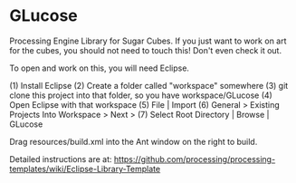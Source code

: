 GLucose
=======

Processing Engine Library for Sugar Cubes. If you just want to work on art for the cubes, you should not need to touch this! Don't even check it out.

To open and work on this, you will need Eclipse.

(1) Install Eclipse
(2) Create a folder called "workspace" somewhere
(3) git clone this project into that folder, so you have workspace/GLucose
(4) Open Eclipse with that workspace
(5) File | Import
(6) General > Existing Projects Into Workspace > Next >
(7) Select Root Directory | Browse | GLucose

Drag resources/build.xml into the Ant window on the right to build.

Detailed instructions are at: https://github.com/processing/processing-templates/wiki/Eclipse-Library-Template

